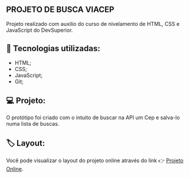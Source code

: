## PROJETO DE BUSCA VIACEP

Projeto realizado com auxilio do curso de nivelamento de HTML, CSS e JavaScript do DevSuperior.

## :rocket: Tecnologias utilizadas:
- HTML;
- CSS;
- JavaScript;
- Git;

## :computer: Projeto:

O protótipo foi criado com o intuito de buscar na API um Cep e salva-lo numa lista de buscas.

## 🏷️ Layout:

Você pode visualizar o layout do projeto online através do link 👉 [Projeto Online](https://jessica-pimentel.github.io/Projeto-DSViaCEP/). 
